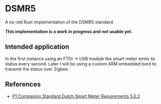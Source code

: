 # DSMR5
A no-std Rust implementation of the DSMR5 standard.

**This implementation is a work in progress and not usable yet.**

## Intended application
In the first instance using an FTDI -> USB module the smart meter emits its status every second.
Later I will be using a custom ARM embedded bord to transmit the status over Zigbee.

## References
* [P1 Companion Standard Dutch Smart Meter Requirements 5.0.2](https://www.netbeheernederland.nl/_upload/Files/Slimme_meter_15_a727fce1f1.pdf)
